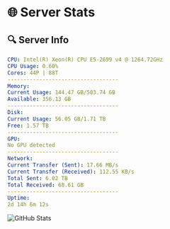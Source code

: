 # 🌐 Server Stats
## 🔍 Server Info
```yaml
CPU: Intel(R) Xeon(R) CPU E5-2699 v4 @ 1264.72GHz
CPU Usage: 0.60%
Cores: 44P | 88T
-----------------------------------
Memory:
Current Usage: 144.47 GB/503.74 GB
Available: 356.13 GB
-----------------------------------
Disk:
Current Usage: 56.05 GB/1.71 TB
Free: 1.57 TB
-----------------------------------
GPU:
No GPU detected
-----------------------------------
Network:
Current Transfer (Sent): 17.66 MB/s
Current Transfer (Received): 112.55 KB/s
Total Sent: 6.02 TB
Total Received: 68.61 GB
-----------------------------------
Uptime:
2d 14h 6m 12s
```
![GitHub Stats](https://img.shields.io/badge/Updated-2025-03-10_11:29:01-blue)